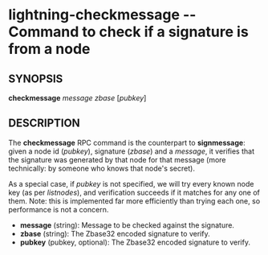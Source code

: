 lightning-checkmessage -- Command to check if a signature is from a node
========================================================================

SYNOPSIS
--------

**checkmessage** *message* *zbase* [*pubkey*] 

DESCRIPTION
-----------

The **checkmessage** RPC command is the counterpart to **signmessage**: given a node id (*pubkey*), signature (*zbase*) and a *message*, it verifies that the signature was generated by that node for that message (more technically: by someone who knows that node's secret).

As a special case, if *pubkey* is not specified, we will try every known node key (as per *listnodes*), and verification succeeds if it matches for any one of them. Note: this is implemented far more efficiently than trying each one, so performance is not a concern.

- **message** (string): Message to be checked against the signature.
- **zbase** (string): The Zbase32 encoded signature to verify.
- **pubkey** (pubkey, optional): The Zbase32 encoded signature to verify.